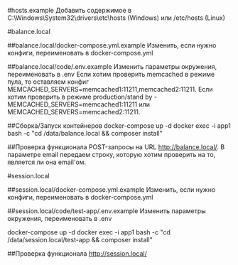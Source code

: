 #hosts.example
Добавить содержимое в C:\Windows\System32\drivers\etc\hosts (Windows) или /etc/hosts (Linux)

#balance.local

##balance.local/docker-compose.yml.example
Изменить, если нужно конфиги, переименовать в docker-compose.yml

##balance.local/code/.env.example
Изменить параметры окружения, переименовать в .env
Если хотим проверить memcached в режиме пула, то оставляем конфиг MEMCACHED_SERVERS=memcached1:11211,memcached2:11211.
Если хотим проверить в режиме production/stand by - MEMCACHED_SERVERS=memcached1:11211 или MEMCACHED_SERVERS=memcached2:11211. 

##Сборка/Запуск контейнеров
docker-compose up -d
docker exec -i app1 bash -c "cd /data/balance.local && composer install"

##Проверка функционала
POST-запросы на URL http://balance.local/. В параметре email передаем строку, которую хотим проверить на то, является ли она email'ом.

#session.local

##session.local/docker-compose.yml.example
Изменить, если нужно конфиги, переименовать в docker-compose.yml

##session.local/code/test-app/.env.example
Изменить параметры окружения, переименовать в .env

docker-compose up -d
docker exec -i app1 bash -c "cd /data/session.local/test-app && composer install"

##Проверка функционала
http://session.local/